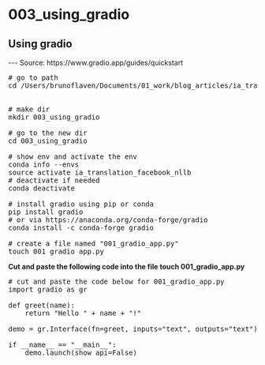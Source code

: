 # 003_using_gradio


<h2>Using gradio</h2>
--- Source: https://www.gradio.app/guides/quickstart

<pre>
# go to path
cd /Users/brunoflaven/Documents/01_work/blog_articles/ia_translation/


# make dir
mkdir 003_using_gradio

# go to the new dir
cd 003_using_gradio

# show env and activate the env
conda info --envs
source activate ia_translation_facebook_nllb
# deactivate if needed
conda deactivate

# install gradio using pip or conda
pip install gradio
# or via https://anaconda.org/conda-forge/gradio
conda install -c conda-forge gradio

# create a file named "001_gradio_app.py"
touch 001_gradio_app.py
</pre>

<b>Cut and paste the following code into the file touch 001_gradio_app.py</b>
<pre>
# cut and paste the code below for 001_gradio_app.py
import gradio as gr

def greet(name):
    return "Hello " + name + "!"

demo = gr.Interface(fn=greet, inputs="text", outputs="text")
    
if __name__ == "__main__":
    demo.launch(show_api=False)   
</pre>